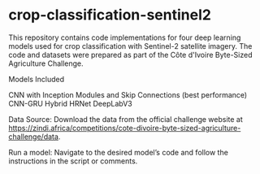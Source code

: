 # crop-classification-sentinel2
This repository contains code implementations for four deep learning models used for crop classification with Sentinel-2 satellite imagery. The code and datasets were prepared as part of the Côte d'Ivoire Byte-Sized Agriculture Challenge.

Models Included

CNN with Inception Modules and Skip Connections (best performance)
CNN-GRU Hybrid
HRNet
DeepLabV3


Data Source:
Download the data from the official challenge website at https://zindi.africa/competitions/cote-divoire-byte-sized-agriculture-challenge/data.



Run a model:
Navigate to the desired model’s code and follow the instructions in the script or comments.


